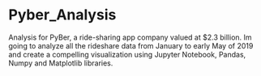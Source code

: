 # Pyber_Analysis
Analysis for PyBer, a ride-sharing app company valued at $2.3 billion. Im going to analyze all the rideshare data from January to early May of 2019 and create a compelling visualization using Jupyter Notebook, Pandas, Numpy and Matplotlib libraries.

